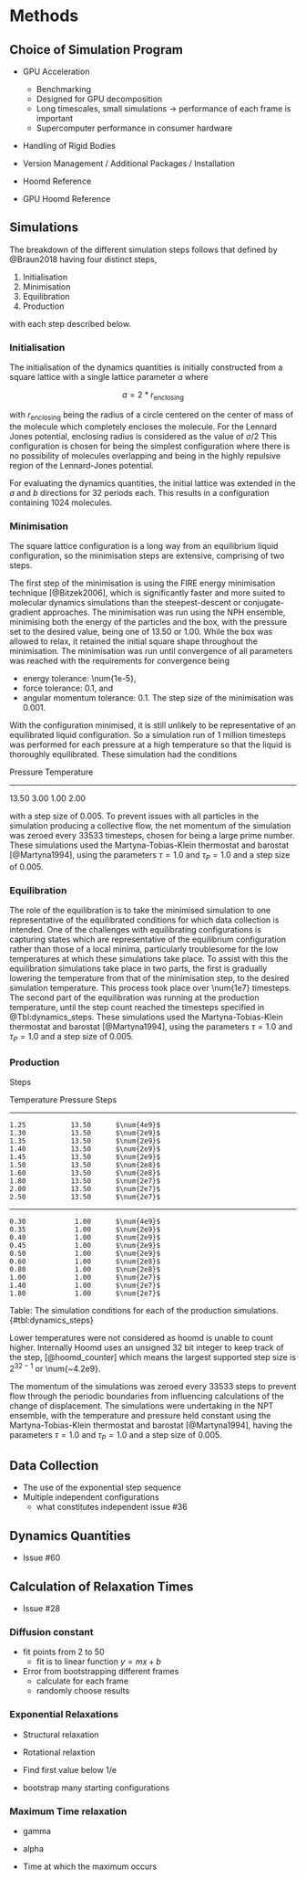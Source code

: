 # Methods

## Choice of Simulation Program

- GPU Acceleration
    - Benchmarking
    - Designed for GPU decomposition
    - Long timescales, small simulations -> performance of each frame is important
    - Supercomputer performance in consumer hardware
- Handling of Rigid Bodies
- Version Management / Additional Packages / Installation

- Hoomd Reference
- GPU Hoomd Reference

## Simulations

The breakdown of the different simulation steps follows that defined by @Braun2018
having four distinct steps,

1. Initialisation
2. Minimisation
3. Equilibration
4. Production

with each step described below.

### Initialisation

The initialisation of the dynamics quantities is initially
constructed from a square lattice with a single lattice parameter $a$ where

$$a = 2 * r_\text{enclosing}$$

with $r_\text{enclosing}$ being the radius of a circle centered
on the center of mass of the molecule
which completely encloses the molecule.
For the Lennard Jones potential,
enclosing radius is considered as the value of $\sigma / 2$
This configuration is chosen for being the simplest configuration
where there is no possibility of molecules overlapping
and being in the highly repulsive region of the Lennard-Jones potential.

For evaluating the dynamics quantities,
the initial lattice was extended in
the $a$ and $b$ directions for 32 periods each.
This results in a configuration containing 1024 molecules.

### Minimisation

The square lattice configuration is a long way
from an equilibrium liquid configuration,
so the minimisation steps are extensive,
comprising of two steps.

The first step of the minimisation
is using the FIRE energy minimisation technique [@Bitzek2006],
which is significantly faster
and more suited to molecular dynamics simulations
than the steepest-descent or conjugate-gradient approaches.
The minimisation was run using the NPH ensemble,
minimising both the energy of the particles and the box,
with the pressure set to the desired value,
being one of 13.50 or 1.00.
While the box was allowed to relax,
it retained the initial square shape
throughout the minimisation.
The minimisation was run until convergence of all parameters was reached
with the requirements for convergence being

- energy tolerance: \num{1e-5},
- force tolerance: 0.1, and
- angular momentum tolerance: 0.1.
The step size of the minimisation was 0.001.

With the configuration minimised,
it is still unlikely to be representative
of an equilibrated liquid configuration.
So a simulation run of 1 million timesteps
was performed for each pressure at a high temperature
so that the liquid is thoroughly equilibrated.
These simulation had the conditions

Pressure   Temperature
--------  ------------
   13.50          3.00
    1.00          2.00

with a step size of 0.005.
To prevent issues with all particles in the
simulation producing a collective flow,
the net momentum of the simulation was zeroed every 33533 timesteps,
chosen for being a large prime number.
These simulations used the Martyna-Tobias-Klein thermostat and barostat [@Martyna1994],
using the parameters $\tau = 1.0$ and $\tau_P = 1.0$ and a step size of 0.005.

### Equilibration

The role of the equilibration is to take
the minimised simulation to one
representative of the equilibrated conditions
for which data collection is intended.
One of the challenges with equilibrating configurations
is capturing states which are representative
of the equilibrium configuration rather than those of a local minima,
particularly troublesome for the low temperatures
at which these simulations take place.
To assist with this the equilibration simulations take place in two parts,
the first is gradually lowering the temperature
from that of the minimisation step,
to the desired simulation temperature.
This process took place over \num{1e7} timesteps.
The second part of the equilibration
was running at the production temperature,
until the step count reached the timesteps specified in @Tbl:dynamics_steps.
These simulations used the Martyna-Tobias-Klein thermostat and barostat [@Martyna1994],
using the parameters $\tau = 1.0$ and $\tau_P = 1.0$
and a step size of 0.005.

### Production

Steps

Temperature     Pressure            Steps
-----------     --------      -----------
    1.25           13.50      $\num{4e9}$
    1.30           13.50      $\num{2e9}$
    1.35           13.50      $\num{2e9}$
    1.40           13.50      $\num{2e9}$
    1.45           13.50      $\num{2e9}$
    1.50           13.50      $\num{2e8}$
    1.60           13.50      $\num{2e8}$
    1.80           13.50      $\num{2e7}$
    2.00           13.50      $\num{2e7}$
    2.50           13.50      $\num{2e7}$
----------      --------      -----------
    0.30            1.00      $\num{4e9}$
    0.35            1.00      $\num{2e9}$
    0.40            1.00      $\num{2e9}$
    0.45            1.00      $\num{2e9}$
    0.50            1.00      $\num{2e9}$
    0.60            1.00      $\num{2e8}$
    0.80            1.00      $\num{2e8}$
    1.00            1.00      $\num{2e7}$
    1.40            1.00      $\num{2e7}$
    1.80            1.00      $\num{2e7}$

Table: The simulation conditions for each of the production simulations. {#tbl:dynamics_steps}

Lower temperatures were not considered
as hoomd is unable to count higher.
Internally Hoomd uses an unsigned 32 bit integer
to keep track of the step, [@hoomd_counter]
which means the largest supported step size is $2^{32-1}$ or \num{~4.2e9}.

The momentum of the simulations was zeroed every 33533 steps
to prevent flow through the periodic boundaries
from influencing calculations of the change of displacement.
The simulations were undertaking in the NPT ensemble,
with the temperature and pressure held constant
using the Martyna-Tobias-Klein thermostat and barostat [@Martyna1994],
having the parameters $\tau = 1.0$ and $\tau_P = 1.0$ and a step size of 0.005.

## Data Collection

- The use of the exponential step sequence
- Multiple independent configurations
    - what constitutes independent issue #36

## Dynamics Quantities

- Issue #60

## Calculation of Relaxation Times

- Issue #28

### Diffusion constant

- fit points from 2 to 50
    - fit is to linear function $y = mx + b$
- Error from bootstrapping different frames
    - calculate for each frame
    - randomly choose results

### Exponential Relaxations

- Structural relaxation
- Rotational relaxtion

- Find first value below 1/e
- bootstrap many starting configurations

### Maximum Time relaxation

- gamma
- alpha

- Time at which the maximum occurs
